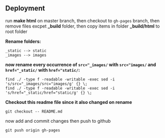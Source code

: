 ## Deployment

run **make html** on master branch, then checkout to `gh-pages` branch, then remove files excpet **_build** folder, then copy items in folder **_build/html** to root folder


**Rename folders:**

    _static --> static 
    _images --> images

**now rename every occurrence of `src="_images/` with `src="images/` and `href="_static/` with `href="static/`:**

    find ./ -type f -readable -writable -exec sed -i 's/src="_images/src="images/g' {} \;
    find ./ -type f -readable -writable -exec sed -i 's/href="_static/href="static/g' {} \;

**Checkout this readme file since it also changed on rename**

    git checkout -- README.md


now add and commit changes then push to github

	git push origin gh-pages